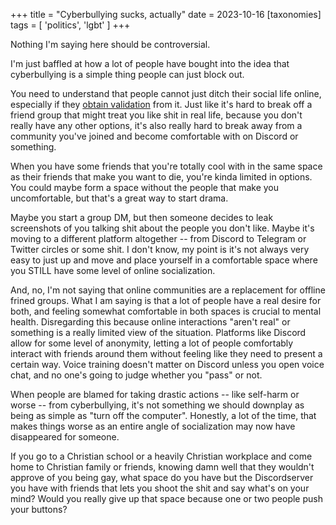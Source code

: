 +++
title = "Cyberbullying sucks, actually"
date = 2023-10-16
[taxonomies]
tags = [ 'politics', 'lgbt' ]
+++

Nothing I'm saying here should be controversial.

I'm just baffled at how a lot of people have bought into the idea that cyberbullying is a simple thing people can just block out.

You need to understand that people cannot just ditch their social life online, especially if they [obtain validation](https://zandyne.xyz/blog/pipeline/) from it. Just like it's hard to break off a friend group that might treat you like shit in real life, because you don't really have any other options, it's also really hard to break away from a community you've joined and become comfortable with on Discord or something.

When you have some friends that you're totally cool with in the same space as their friends that make you want to die, you're kinda limited in options. You could maybe form a space without the people that make you uncomfortable, but that's a great way to start drama. 

Maybe you start a group DM, but then someone decides to leak screenshots of you talking shit about the people you don't like. Maybe it's moving to a different platform altogether -- from Discord to Telegram or Twitter circles or some shit. I don't know, my point is it's not always very easy to just up and move and place yourself in a comfortable space where you STILL have some level of online socialization.

And, no, I'm not saying that online communities are a replacement for offline frined groups. What I am saying is that a lot of people have a real desire for both, and feeling somewhat comfortable in both spaces is crucial to mental health. Disregarding this because online interactions "aren't real" or something is a really limited view of the situation. Platforms like Discord allow for some level of anonymity, letting a lot of people comfortably interact with friends around them without feeling like they need to present a certain way. Voice training doesn't matter on Discord unless you open voice chat, and no one's going to judge whether you "pass" or not.

When people are blamed for taking drastic actions -- like self-harm or worse -- from cyberbullying, it's not something we should downplay as being as simple as "turn off the computer". Honestly, a lot of the time, that makes things worse as an entire angle of socialization may now have disappeared for someone.

If you go to a Christian school or a heavily Christian workplace and come home to Christian family or friends, knowing damn well that they wouldn't approve of you being gay, what space do you have but the Discordserver you have with friends that lets you shoot the shit and say what's on your mind? Would you really give up that space because one or two people push your buttons?
